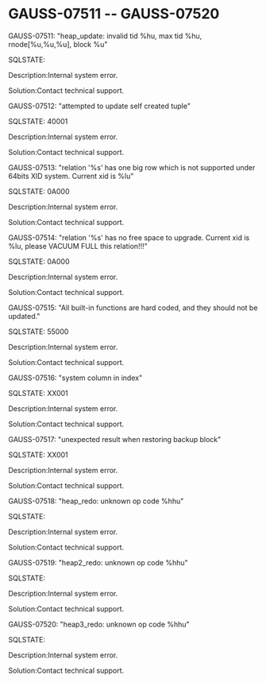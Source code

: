 # GAUSS-07511 -- GAUSS-07520<a name="EN-US_TOPIC_0000001091070121"></a>

GAUSS-07511: "heap\_update: invalid tid %hu, max tid %hu, rnode\[%u,%u,%u\], block %u"

SQLSTATE:

Description:Internal system error.

Solution:Contact technical support.

GAUSS-07512: "attempted to update self created tuple"

SQLSTATE: 40001

Description:Internal system error.

Solution:Contact technical support.

GAUSS-07513: "relation '%s' has one big row which is not supported under 64bits XID system. Current xid is %lu"

SQLSTATE: 0A000

Description:Internal system error.

Solution:Contact technical support.

GAUSS-07514: "relation '%s' has no free space to upgrade. Current xid is %lu, please VACUUM FULL this relation!!!"

SQLSTATE: 0A000

Description:Internal system error.

Solution:Contact technical support.

GAUSS-07515: "All built-in functions are hard coded, and they should not be updated."

SQLSTATE: 55000

Description:Internal system error.

Solution:Contact technical support.

GAUSS-07516: "system column in index"

SQLSTATE: XX001

Description:Internal system error.

Solution:Contact technical support.

GAUSS-07517: "unexpected result when restoring backup block"

SQLSTATE: XX001

Description:Internal system error.

Solution:Contact technical support.

GAUSS-07518: "heap\_redo: unknown op code %hhu"

SQLSTATE:

Description:Internal system error.

Solution:Contact technical support.

GAUSS-07519: "heap2\_redo: unknown op code %hhu"

SQLSTATE:

Description:Internal system error.

Solution:Contact technical support.

GAUSS-07520: "heap3\_redo: unknown op code %hhu"

SQLSTATE:

Description:Internal system error.

Solution:Contact technical support.

